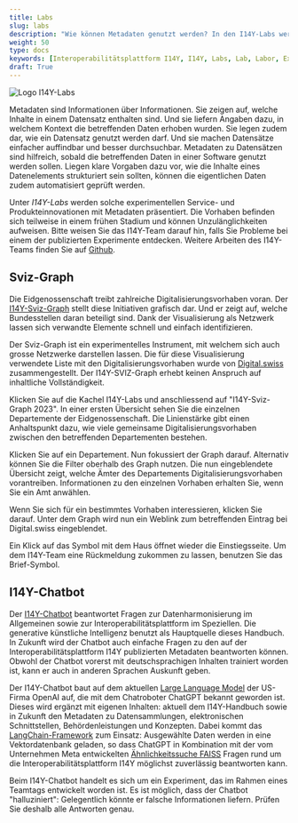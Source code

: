 ```yaml
---
title: Labs
slug: labs
description: "Wie können Metadaten genutzt werden? In den I14Y-Labs werden experimentelle Service- und Produktinnovationen vorgestellt."
weight: 50
type: docs
keywords: [Interoperabilitätsplattform I14Y, I14Y, Labs, Lab, Labor, Experimente, Tests, Metadaten]
draft: True
---
```


![Logo I14Y-Labs](/handbook/img/i14y-labs.png)

Metadaten sind Informationen über Informationen. Sie zeigen auf, welche Inhalte in einem Datensatz enthalten sind. Und sie liefern Angaben dazu, in welchem Kontext die betreffenden Daten erhoben wurden. Sie legen zudem dar, wie ein Datensatz genutzt werden darf. Und sie machen Datensätze einfacher auffindbar und besser durchsuchbar. Metadaten zu Datensätzen sind hilfreich, sobald die betreffenden Daten in einer Software genutzt werden sollen. Liegen klare Vorgaben dazu vor, wie die Inhalte eines Datenelements strukturiert sein sollten, können die eigentlichen Daten zudem automatisiert geprüft werden.  

Unter _I14Y-Labs_ werden solche experimentellen Service- und Produkteinnovationen mit Metadaten präsentiert. Die Vorhaben befinden sich teilweise in einem frühen Stadium und können Unzulänglichkeiten aufweisen. Bitte weisen Sie das I14Y-Team darauf hin, falls Sie Probleme bei einem der publizierten Experimente entdecken. Weitere Arbeiten des I14Y-Teams finden Sie auf [Github](https://github.com/i14y-ch/). 

## Sviz-Graph

Die Eidgenossenschaft treibt zahlreiche Digitalisierungsvorhaben voran. Der [I14Y-Sviz-Graph](https://www.i14y.admin.ch/de/labs/svizgraph2023) stellt diese Initiativen grafisch dar. Und er zeigt auf, welche Bundesstellen daran beteiligt sind. Dank der Visualisierung als Netzwerk lassen sich verwandte Elemente schnell und einfach identifizieren.

Der Sviz-Graph ist ein experimentelles Instrument, mit welchem sich auch grosse Netzwerke darstellen lassen. Die für diese Visualisierung verwendete Liste mit den Digitalisierungsvorhaben wurde von [Digital.swiss](https://digital.swiss/de/aktionsplan/) zusammengestellt. Der I14Y-SVIZ-Graph erhebt keinen Anspruch auf inhaltliche Vollständigkeit.

Klicken Sie auf die Kachel I14Y-Labs und anschliessend auf "I14Y-Sviz-Graph 2023". In einer ersten Übersicht sehen Sie die einzelnen Departemente der Eidgenossenschaft. Die Linienstärke gibt einen Anhaltspunkt dazu, wie viele gemeinsame Digitalisierungsvorhaben zwischen den betreffenden Departementen bestehen. 

Klicken Sie auf ein Departement. Nun fokussiert der Graph darauf. Alternativ können Sie die Filter oberhalb des Graph nutzen. Die nun eingeblendete Übersicht zeigt, welche Ämter des Departements Digitalisierungsvorhaben vorantreiben. Informationen zu den einzelnen Vorhaben erhalten Sie, wenn Sie ein Amt anwählen. 

Wenn Sie sich für ein bestimmtes Vorhaben interessieren, klicken Sie darauf. Unter dem Graph wird nun ein Weblink zum betreffenden Eintrag bei Digital.swiss eingeblendet. 

Ein Klick auf das Symbol mit dem Haus öffnet wieder die Einstiegsseite. Um dem I14Y-Team eine Rückmeldung zukommen zu lassen, benutzen Sie das Brief-Symbol. 

## I14Y-Chatbot

Der [I14Y-Chatbot](https://www.i14y.admin.ch/de/labs/chatbot) beantwortet Fragen zur Datenharmonisierung im Allgemeinen sowie zur Interoperabilitätsplattform im Speziellen. Die generative künstliche Intelligenz benutzt als Hauptquelle dieses Handbuch. In Zukunft wird der Chatbot auch einfache Fragen zu den auf der Interoperabilitätsplattform I14Y publizierten Metadaten beantworten können. Obwohl der Chatbot vorerst mit deutschsprachigen Inhalten trainiert worden ist, kann er auch in anderen Sprachen Auskunft geben.

Der I14Y-Chatbot baut auf dem aktuellen [Large Language Model](https://platform.openai.com/docs/models/gpt-4) der US-Firma OpenAI auf, die mit dem Chatroboter ChatGPT bekannt geworden ist. Dieses wird ergänzt mit eigenen Inhalten: aktuell dem I14Y-Handbuch sowie in Zukunft den Metadaten zu Datensammlungen, elektronischen Schnittstellen, Behördenleistungen und Konzepten. Dabei kommt das [LangChain-Framework](https://langchain.com/) zum Einsatz: Ausgewählte Daten werden in eine Vektordatenbank geladen, so dass ChatGPT in Kombination mit der vom Unternehmen Meta entwickelten [Ähnlichkeitssuche FAISS](https://ai.meta.com/tools/faiss/) Fragen rund um die Interoperabilitätsplattform I14Y möglichst zuverlässig beantworten kann.

Beim I14Y-Chatbot handelt es sich um ein Experiment, das im Rahmen eines Teamtags entwickelt worden ist. Es ist möglich, dass der Chatbot "halluziniert": Gelegentlich könnte er falsche Informationen liefern. Prüfen Sie deshalb alle Antworten genau. 

